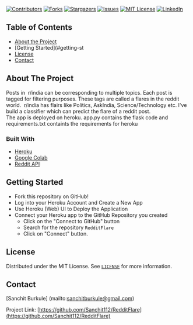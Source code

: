 [![Contributors][contributors-shield]][contributors-url]
[![Forks][forks-shield]][forks-url]
[![Stargazers][stars-shield]][stars-url]
[![Issues][issues-shield]][issues-url]
[![MIT License][license-shield]][license-url]
[![LinkedIn][linkedin-shield]][linkedin-url]


<!-- TABLE OF CONTENTS -->
## Table of Contents
* [About the Project](#about-the-project)
* [Getting Started](#getting-st
* [License](#license)
* [Contact](#contact)



<!-- ABOUT THE PROJECT -->
## About The Project
Posts in ​ r/india can be corresponding to multiple topics. Each post is tagged for filtering
purposes. These tags are called a flares in the reddit world. ​ r/india has flairs like Politics,
AskIndia, Science/Technology etc. I've build a classifier which can predict the flare of a
reddit post.<br>
The app is deployed on heroku.
app.py contains the flask code and requirements.txt containts the requirements for heroku


### Built With

* [Heroku](https://www.heroku.com/)
* [Google Colab](colab.research.google.com/)
* [Reddit API](https://www.reddit.com/dev/api/)



<!-- GETTING STARTED -->
## Getting Started
- Fork this repository on GitHub!
- Log into your Heroku Account and Create a New App
- Use Heroku (Web) UI to Deploy the Application<br>
- Connect your Heroku app to the GitHub Repository you created
  - Click on the "Connect to GitHub" button
  - Search for the repository `RedditFlare`
  - Click on "Connect" button.


<!-- LICENSE -->
## License

Distributed under the MIT License. See [`LICENSE`](https://github.com/Sanchit112/RedditFlare/blob/master/LICENSE) for more information.


<!-- CONTACT -->
## Contact

[Sanchit Burkule] (mailto:sanchitburkule@gmail.com)

Project Link: [https://github.com/Sanchit112/RedditFlare](https://github.com/Sanchit112/RedditFlare)


<!-- MARKDOWN LINKS & IMAGES -->
<!-- https://www.markdownguide.org/basic-syntax/#reference-style-links -->
[contributors-shield]: https://img.shields.io/github/contributors/Sanchit112/RedditFlare.svg?style=flat-square
[contributors-url]: https://github.com/Sanchit112/RedditFlare/graphs/contributors
[forks-shield]: https://img.shields.io/github/forks/Sanchit112/RedditFlare.svg?style=flat-square
[forks-url]: https://github.com/Sanchit112/RedditFlare/network/members
[stars-shield]: https://img.shields.io/github/stars/Sanchit112/RedditFlare.svg?style=flat-square
[stars-url]: https://github.com/Sanchit112/RedditFlare/stargazers
[issues-shield]: https://img.shields.io/github/issues/Sanchit112/RedditFlare.svg?style=flat-square
[issues-url]: https://github.com/Sanchit112/RedditFlare/issues
[license-shield]: https://img.shields.io/github/license/Sanchit112/RedditFlare.svg?style=flat-square
[license-url]: https://github.com/Sanchit112/RedditFlare/blob/master/LICENSE.txt
[linkedin-shield]: https://img.shields.io/badge/-LinkedIn-black.svg?style=flat-square&logo=linkedin&colorB=555
[linkedin-url]: https://www.linkedin.com/in/sanchit-burkule-94456a152
[product-screenshot]: images/screenshot.png
